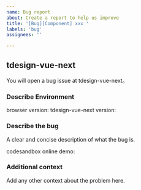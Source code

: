```yaml
---
name: Bug report
about: Create a report to help us improve
title: '[Bug][Component] xxx '
labels: 'bug'
assignees: ''

---
```

## tdesign-vue-next

You will open a bug issue at tdesign-vue-next。

### Describe Environment

browser version:
tdesign-vue-next version:

### Describe the bug

A clear and concise description of what the bug is.

codesandbox online demo:

### Additional context

Add any other context about the problem here.
